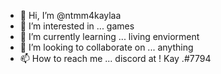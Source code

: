 - 👋 Hi, I’m @ntmm4kaylaa
- 👀 I’m interested in ... games
- 🌱 I’m currently learning ... living enviorment
- 💞️ I’m looking to collaborate on ... anything
- 📫 How to reach me ... discord at ! Kay .#7794

<!---
ntmm4kaylaa/ntmm4kaylaa is a ✨ special ✨ repository because its `README.md` (this file) appears on your GitHub profile.
You can click the Preview link to take a look at your changes.
--->
